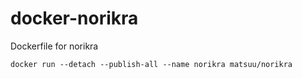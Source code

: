 docker-norikra
==============

Dockerfile for norikra

    docker run --detach --publish-all --name norikra matsuu/norikra

